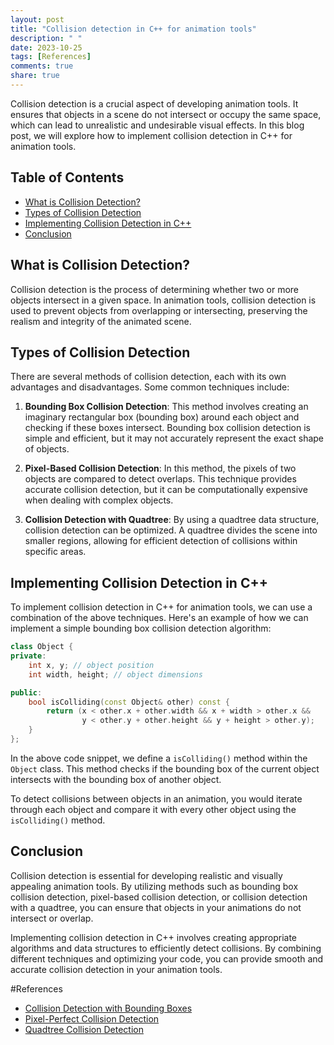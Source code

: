 ```yaml
---
layout: post
title: "Collision detection in C++ for animation tools"
description: " "
date: 2023-10-25
tags: [References]
comments: true
share: true
---
```


Collision detection is a crucial aspect of developing animation tools. It ensures that objects in a scene do not intersect or occupy the same space, which can lead to unrealistic and undesirable visual effects. In this blog post, we will explore how to implement collision detection in C++ for animation tools.

## Table of Contents
- [What is Collision Detection?](#what-is-collision-detection)
- [Types of Collision Detection](#types-of-collision-detection)
- [Implementing Collision Detection in C++](#implementing-collision-detection-in-c++)
- [Conclusion](#conclusion)

## What is Collision Detection?

Collision detection is the process of determining whether two or more objects intersect in a given space. In animation tools, collision detection is used to prevent objects from overlapping or intersecting, preserving the realism and integrity of the animated scene.

## Types of Collision Detection

There are several methods of collision detection, each with its own advantages and disadvantages. Some common techniques include:

1. **Bounding Box Collision Detection**: This method involves creating an imaginary rectangular box (bounding box) around each object and checking if these boxes intersect. Bounding box collision detection is simple and efficient, but it may not accurately represent the exact shape of objects.

2. **Pixel-Based Collision Detection**: In this method, the pixels of two objects are compared to detect overlaps. This technique provides accurate collision detection, but it can be computationally expensive when dealing with complex objects.

3. **Collision Detection with Quadtree**: By using a quadtree data structure, collision detection can be optimized. A quadtree divides the scene into smaller regions, allowing for efficient detection of collisions within specific areas.

## Implementing Collision Detection in C++

To implement collision detection in C++ for animation tools, we can use a combination of the above techniques. Here's an example of how we can implement a simple bounding box collision detection algorithm:

```cpp
class Object {
private:
    int x, y; // object position
    int width, height; // object dimensions

public:
    bool isColliding(const Object& other) const {
        return (x < other.x + other.width && x + width > other.x &&
                y < other.y + other.height && y + height > other.y);
    }
};
```

In the above code snippet, we define a `isColliding()` method within the `Object` class. This method checks if the bounding box of the current object intersects with the bounding box of another object.

To detect collisions between objects in an animation, you would iterate through each object and compare it with every other object using the `isColliding()` method.

## Conclusion

Collision detection is essential for developing realistic and visually appealing animation tools. By utilizing methods such as bounding box collision detection, pixel-based collision detection, or collision detection with a quadtree, you can ensure that objects in your animations do not intersect or overlap.

Implementing collision detection in C++ involves creating appropriate algorithms and data structures to efficiently detect collisions. By combining different techniques and optimizing your code, you can provide smooth and accurate collision detection in your animation tools.

#References
- [Collision Detection with Bounding Boxes](https://www.gamedev.net/tutorials/programming/general-and-gameplay-programming/2d-rotated-rectangle-collision-r2604/)
- [Pixel-Perfect Collision Detection](https://www.gamedev.net/tutorials/programming/general-and-gameplay-programming/pixel-perfect-collision-detection-r3084/)
- [Quadtree Collision Detection](https://www.gamedev.net/tutorials/programming/general-and-gameplay-programming/introduction-to-quadtree-collision-detection-r2098/)